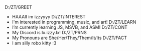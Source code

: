D:/ZT/GREET
- HAAAII im izzyyyy
D:/ZT/INTEREST
- I'm interested in programming, music, and art!
D:/ZT/LEARN
- I’m currently learning JS, MSVB, and ASM!
D:/ZT/CONT
- My Discord is lx.izzy.lx!
D:/ZT/PRNS
- My Pronouns are She/Her/They/Them/It/Its
D:/ZT/FACT
- I am silly robo kitty :3

<!---
zleepyzeezee/zleepyzeezee is a ✨ special ✨ repository because its `README.md` (this file) appears on your GitHub profile.
You can click the Preview link to take a look at your changes.
--->

